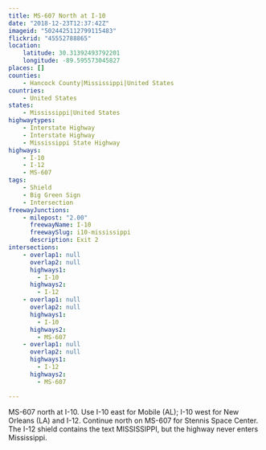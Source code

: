 ```yaml
---
title: MS-607 North at I-10
date: "2018-12-23T12:37:42Z"
imageid: "5024425112799115483"
flickrid: "45552788865"
location:
    latitude: 30.31392493792201
    longitude: -89.595573045827
places: []
counties:
    - Hancock County|Mississippi|United States
countries:
    - United States
states:
    - Mississippi|United States
highwaytypes:
    - Interstate Highway
    - Interstate Highway
    - Mississippi State Highway
highways:
    - I-10
    - I-12
    - MS-607
tags:
    - Shield
    - Big Green Sign
    - Intersection
freewayJunctions:
    - milepost: "2.00"
      freewayName: I-10
      freewaySlug: i10-mississippi
      description: Exit 2
intersections:
    - overlap1: null
      overlap2: null
      highways1:
        - I-10
      highways2:
        - I-12
    - overlap1: null
      overlap2: null
      highways1:
        - I-10
      highways2:
        - MS-607
    - overlap1: null
      overlap2: null
      highways1:
        - I-12
      highways2:
        - MS-607

---
```

MS-607 north at I-10.  Use I-10 east for Mobile (AL); I-10 west for New Orleans (LA) and I-12.  Continue north on MS-607 for Stennis Space Center.  The I-12 shield contains the text MISSISSIPPI, but the highway never enters Mississippi.